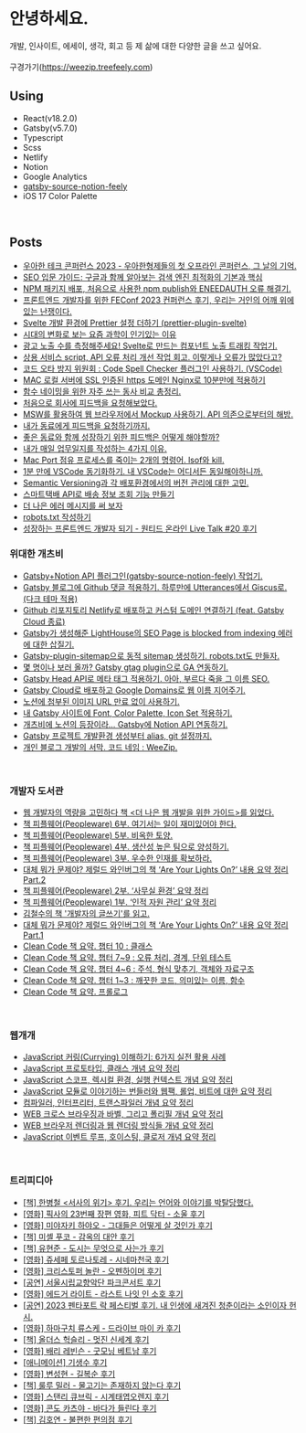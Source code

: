 # 안녕하세요.
개발, 인사이트, 에세이, 생각, 회고 등 제 삶에 대한 다양한 글을 쓰고 싶어요.  
<br/> 구경가기(https://weezip.treefeely.com) <br/>

## Using

- React(v18.2.0)
- Gatsby(v5.7.0)
- Typescript
- Scss
- Netlify
- Notion
- Google Analytics
- [gatsby-source-notion-feely](https://github.com/dearlsh94/gatsby-source-notion-feely)
- iOS 17 Color Palette
<br/>

## Posts
- [우아한 테크 콘퍼런스 2023 - 우아한형제들의 첫 오프라인 콘퍼런스, 그 날의 기억. ](https://weezip.treefeely.com/post/review-woowacon-2023)<br/>
- [SEO 입문 가이드: 구글과 함께 알아보는 검색 엔진 최적화의 기본과 핵심](https://weezip.treefeely.com/post/beginners-guide-to-seo-with-google)<br/>
- [NPM 패키지 배포, 처음으로 사용한 npm publish와 ENEEDAUTH 오류 해결기.](https://weezip.treefeely.com/post/how-to-npm-package-publish-fix-eneedauth-error)<br/>
- [프론트엔드 개발자를 위한 FEConf 2023 컨퍼런스 후기, 우리는 거인의 어깨 위에 있는 난쟁이다.](https://weezip.treefeely.com/post/feconf-2023-conference-review)<br/>
- [Svelte 개발 환경에 Prettier 설정 더하기 (prettier-plugin-svelte)](https://weezip.treefeely.com/post/svelte-prettier-setting)<br/>
- [시대의 변화로 보는 요즘 과학이 인기있는 이유](https://weezip.treefeely.com/post/why-science-is-popular)<br/>
- [광고 노출 수를 측정해주세요! Svelte로 만드는 컴포넌트 노출 트래킹 작업기.](https://weezip.treefeely.com/post/svelte-viewport-tracker-component)<br/>
- [상용 서비스 script, API 오류 처리 개선 작업 회고. 이렇게나 오류가 많았다고?](https://weezip.treefeely.com/post/improved-error-handling)<br/>
- [코드 오타 방지 위원회 : Code Spell Checker 플러그인 사용하기. (VSCode)](https://weezip.treefeely.com/post/vscode-code-spell-checker)<br/>
- [MAC 로컬 서버에 SSL 인증된 https 도메인 Nginx로 10분만에 적용하기](https://weezip.treefeely.com/post/nginx-local-https-ssl)<br/>
- [함수 네이밍을 위한 자주 쓰는 동사 비교 총정리.](https://weezip.treefeely.com/post/verb-comparisions-for-function-naming)<br/>
- [처음으로 회사에 피드백을 요청해보았다.](https://weezip.treefeely.com/post/review-asked-coworker-for-feedback)<br/>
- [MSW를 활용하여 웹 브라우저에서 Mockup 사용하기. API 의존으로부터의 해방.](https://weezip.treefeely.com/post/use-msw-lib-mockup)<br/>
- [내가 동료에게 피드백을 요청하기까지.](https://weezip.treefeely.com/post/until-asked-coworker-for-feedback)<br/>
- [좋은 동료와 함께 성장하기 위한 피드백은 어떻게 해야할까?](https://weezip.treefeely.com/post/how-to-feedback)<br/>
- [내가 매일 업무일지를 작성하는 4가지 이유.](https://weezip.treefeely.com/post/4reasons-why-journal-daily)<br/>
- [Mac Port 점유 프로세스를 죽이는 2개의 명령어. lsof와 kill.](https://weezip.treefeely.com/post/mac-port-kill)<br/>
- [1분 만에 VSCode 동기화하기. 내 VSCode는 어디서든 동일해야하니까.](https://weezip.treefeely.com/post/how-to-sync-vscode-setting)<br/>
- [Semantic Versioning과 각 배포환경에서의 버전 관리에 대한 고민.](https://weezip.treefeely.com/post/think-semantic-versioning)<br/>
- [스마트택배 API로 배송 정보 조회 기능 만들기](https://weezip.treefeely.com/post/use-sweettracker-api-for-delivery-information)<br/>
- [더 나은 에러 메시지를 써 보자](https://weezip.treefeely.com/post/better-error-message)<br/>
- [robots.txt 작성하기](https://weezip.treefeely.com/post/create-robots)<br/>
- [성장하는 프론트엔드 개발자 되기 - 원티드 온라인 Live Talk #20 후기](https://weezip.treefeely.com/post/review-wanted-live-talk-20)<br/>


### 위대한 개츠비

- [Gatsby+Notion API 플러그인(gatsby-source-notion-feely) 작업기.](https://weezip.treefeely.com/post/develop-gatsby-source-notion-feely)<br/>
- [Gatsby 블로그에 Github 댓글 적용하기. 하루만에 Utterances에서 Giscus로. (다크 테마 적용)](https://weezip.treefeely.com/post/weezip-giscus-github-comments)<br/>
- [Github 리포지토리 Netlify로 배포하고 커스텀 도메인 연결하기 (feat. Gatsby Cloud 종료)](https://weezip.treefeely.com/post/weezip-netlify-deploy)<br/>
- [Gatsby가 생성해준 LightHouse의 SEO Page is blocked from indexing 에러에 대한 삽질기.](https://weezip.treefeely.com/post/weezip-gatsby-lighthouse-seo)<br/>
- [Gatsby-plugin-sitemap으로 동적 sitemap 생성하기. robots.txt도 만들자.](https://weezip.treefeely.com/post/weezip-create-sitemap-robots)<br/>
- [몇 명이나 보러 올까? Gatsby gtag plugin으로 GA 연동하기.](https://weezip.treefeely.com/post/post/weezip-link-ga)<br/>
- [Gatsby Head API로 메타 태그 적용하기. 아아, 부르다 죽을 그 이름 SEO.](https://weezip.treefeely.com/post/weezip-meta-tags)<br/>
- [Gatsby Cloud로 배포하고 Google Domains로 웹 이름 지어주기.](https://weezip.treefeely.com/post/weezip-google-domains)<br/>
- [노션에 첨부된 이미지 URL 만료 없이 사용하기.](https://weezip.treefeely.com/post/weezip-use-notion-image)<br/>
- [내 Gatsby 사이트에 Font, Color Palette, Icon Set 적용하기.](https://weezip.treefeely.com/post/weezip-design-set)<br/>
- [개츠비에 노션의 등장이라… Gatsby에 Notion API 연동하기.](https://weezip.treefeely.com/post/weezip-link-notion)<br/>
- [Gatsby 프로젝트 개발환경 생성부터 alias, git 설정까지.](https://weezip.treefeely.com/post/weezip-set)<br/>
- [개인 블로그 개발의 서막. 코드 네임 : WeeZip.](https://weezip.treefeely.com/post/weezip-start)<br/>
<br/>

### 개발자 도서관

- [웹 개발자의 역량을 고민하다 책 <더 나은 웹 개발을 위한 가이드>를 읽었다.](https://weezip.treefeely.com/post/guide-to-better-web-development-review)<br/>
- [책 피플웨어(Peopleware) 6부. 여기서는 일이 재미있어야 한다.](https://weezip.treefeely.com/post/peopleware-6-fun-to-work-here)<br/>
- [책 피플웨어(Peopleware) 5부. 비옥한 토양.](https://weezip.treefeely.com/post/peopleware-5-fertile-soil)<br/>
- [책 피플웨어(Peopleware) 4부. 생산성 높은 팀으로 양성하기.](https://weezip.treefeely.com/post/peopleware-4-growing-productive-teams)<br/>
- [책 피플웨어(Peopleware) 3부. 우수한 인재를 확보하라.](https://weezip.treefeely.com/post/peopleware-3-the-right-people)<br/>
- [대체 뭐가 문제야? 제럴드 와인버그의 책 ‘Are Your Lights On?’ 내용 요약 정리 Part.2](https://weezip.treefeely.com/post/are-your-lights-on-part-2)<br/>
- [책 피플웨어(Peopleware) 2부. ‘사무실 환경’ 요약 정리](https://weezip.treefeely.com/post/peopleware-2-the-office-environment)<br/>
- [책 피플웨어(Peopleware) 1부. ‘인적 자원 관리’ 요약 정리](https://weezip.treefeely.com/post/peopleware-1-managing-the-human-resource)<br/>
- [김철수의 책 '개발자의 글쓰기'를 읽고.](https://weezip.treefeely.com/post/programmers-writing-review)<br/>
- [대체 뭐가 문제야? 제럴드 와인버그의 책 ‘Are Your Lights On?’ 내용 요약 정리 Part.1](https://weezip.treefeely.com/post/are-your-lights-on-part-1)<br/>
- [Clean Code 책 요약. 챕터 10 : 클래스](https://weezip.treefeely.com/post/clean-code-chapter-10)<br/>
- [Clean Code 책 요약. 챕터 7~9 : 오류 처리, 경계, 단위 테스트](https://weezip.treefeely.com/post/clean-code-chapter-7-8-9)<br/>
- [Clean Code 책 요약. 챕터 4~6 : 주석, 형식 맞추기, 객체와 자료구조](https://weezip.treefeely.com/post/clean-code-chapter-4-5-6)<br/>
- [Clean Code 책 요약. 챕터 1~3 : 깨끗한 코드, 의미있는 이름, 함수](https://weezip.treefeely.com/post/clean-code-chapter-1-2-3)<br/>
- [Clean Code 책 요약. 프롤로그](https://weezip.treefeely.com/post/clean-code-prologue)<br/>
<br/>

### 웹개개

- [JavaScript 커링(Currying) 이해하기: 6가지 실전 활용 사례](https://weezip.treefeely.com/post/learn-js-currying-with-6-examples)<br/>
- [JavaScript 프로토타입, 클래스 개념 요약 정리](https://weezip.treefeely.com/post/javascript-prototype-class)<br/>
- [JavaScript 스코프, 렉시컬 환경, 실행 컨텍스트 개념 요약 정리](https://weezip.treefeely.com/post/javascript-scope-and-lexical-environment-and-execution-context)<br/>
- [JavaScript 모듈로 이야기하는 번들러와 웹팩, 롤업, 비트에 대한 요약 정리](https://weezip.treefeely.com/post/module-bundler-webpack-rollup-vite)<br/>
- [컴파일러, 인터프리터, 트랜스파일러 개념 요약 정리](https://weezip.treefeely.com/post/compiler-Interpreter-transpiler)<br/>
- [WEB 크로스 브라우징과 바벨, 그리고 폴리필 개념 요약 정리](https://weezip.treefeely.com/post/cross-browsing-babel-polyfill)<br/>
- [WEB 브라우저 렌더링과 웹 렌더링 방식들 개념 요약 정리](https://weezip.treefeely.com/post/browser-rendering-web-rendering)<br/>
- [JavaScript 이벤트 루프, 호이스팅, 클로저 개념 요약 정리](https://weezip.treefeely.com/post/javascript-eventloop-hoisting-closure)<br/>
<br/>

### 트리피디아

- [[책] 한병철 <서사의 위기> 후기. 우리는 언어와 이야기를 박탈당했다.](https://weezip.treefeely.com/post/review-die-krise-der-narration)<br/>
- [[영화] 픽사의 23번째 장편 영화, 피트 닥터 - 소울 후기](https://weezip.treefeely.com/post/review-pixar-soul)<br/>
- [[영화] 미야자키 하야오 - 그대들은 어떻게 살 것인가 후기](https://weezip.treefeely.com/post/review-the-boy-and-the-heron)<br/>
- [[책] 미셸 푸코 - 감옥의 대안 후기](https://weezip.treefeely.com/post/review-alternatives-a-la-prison)<br/>
- [[책] 유현준 - 도시는 무엇으로 사는가 후기](https://weezip.treefeely.com/post/what-do-cities-live-for-review)<br/>
- [[영화] 쥬세페 토르나토레 - 시네마천국 후기](https://weezip.treefeely.com/post/cinema-paradiso-review)<br/>
- [[영화] 크리스토퍼 놀란 - 오펜하이머 후기](https://weezip.treefeely.com/post/oppenheimer-review)<br/>
- [[공연] 서울시립교향악단 파크콘서트 후기](https://weezip.treefeely.com/post/SPO-park-concert-review)<br/>
- [[영화] 에드거 라이트 - 라스트 나잇 인 소호 후기](https://weezip.treefeely.com/post/last-night-in-soho-review)<br/>
- [[공연] 2023 펜타포트 락 페스티벌 후기. 내 인생에 새겨진 청춘이라는 소인이자 헌시.](https://weezip.treefeely.com/post/2023-pentaport-rock-festival-review)<br/>
- [[영화] 하마구치 류스케 - 드라이브 마이 카 후기](https://weezip.treefeely.com/post/review-drive-my-car)<br/>
- [[책] 올더스 헉슬리 - 멋진 신세계 후기](https://weezip.treefeely.com/post/review-brave-new-world)<br/>
- [[영화] 배리 레빈슨 - 굿모닝 베트남 후기](https://weezip.treefeely.com/post/review-good-morning-vietnam)<br/>
- [[애니메이션] 기생수 후기](https://weezip.treefeely.com/post/review-parasyte)<br/>
- [[영화] 변성현 - 길복순 후기](https://weezip.treefeely.com/post/review-kill-boksoon)<br/>
- [[책] 룰루 밀러 - 물고기는 존재하지 않는다 후기](https://weezip.treefeely.com/post/review-why-fish-dont-exist)<br/>
- [[영화] 스탠리 큐브릭 - 시계태엽오렌지 후기](https://weezip.treefeely.com/post/review-a-clockwork-orange)<br/>
- [[영화] 콘도 카츠야 - 바다가 들린다 후기](https://weezip.treefeely.com/post/review-the-ocean-waves/)<br/>
- [[책] 김호연 - 불편한 편의점 후기](https://weezip.treefeely.com/post/review-uncomfortable-convenience)<br/>
<br/>